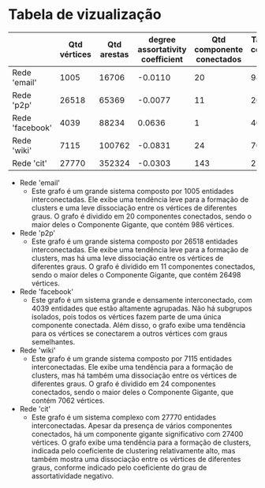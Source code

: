 # Tabela de vizualização
|   | Qtd vértices | Qtd arestas | degree assortativity coefficient | Qtd componente conectados | Tamanho do componente gigante | Coeficiente de Clustering |
|---|--------------|-------------|----------------------------------|---------------------------|-----|---------------------------|
| Rede 'email' | 1005 | 16706 | -0.0110 | 20 | 986 | 0.3993 |
| Rede 'p2p' | 26518 | 65369 | -0.0077 | 11 | 26498 | 0.0055 |
| Rede 'facebook' | 4039 | 88234 | 0.0636 | 1 | 4039 | 0.6055 |
| Rede 'wiki' | 7115 | 100762 | -0.0831 | 24 | 7066 | 0.1409 |
| Rede 'cit' | 27770 | 352324 | -0.0303 | 143 | 27400 | 0.3120 |

* Rede 'email'
  * Este grafo é um grande sistema composto por 1005 entidades interconectadas. Ele exibe uma tendência leve para a formação de clusters e uma leve dissociação entre os vértices de diferentes graus. O grafo é dividido em 20 componentes conectados, sendo o maior deles o Componente Gigante, que contém 986 vértices.
* Rede 'p2p'
  * Este grafo é um grande sistema composto por 26518 entidades interconectadas. Ele exibe uma tendência leve para a formação de clusters, mas há uma leve dissociação entre os vértices de diferentes graus. O grafo é dividido em 11 componentes conectados, sendo o maior deles o Componente Gigante, que contém 26498 vértices.
* Rede 'facebook'
  * Este grafo é um sistema grande e densamente interconectado, com 4039 entidades que estão altamente agrupadas. Não há subgrupos isolados, pois todos os vértices fazem parte de uma única componente conectada. Além disso, o grafo exibe uma tendência para os vértices se conectarem a outros vértices com graus semelhantes.
* Rede 'wiki'
  * Este grafo é um grande sistema composto por 7115 entidades interconectadas. Ele exibe uma tendência para a formação de clusters, mas há também uma dissociação entre os vértices de diferentes graus. O grafo é dividido em 24 componentes conectados, sendo o maior deles o Componente Gigante, que contém 7062 vértices.
* Rede 'cit'
  * Este grafo é um sistema complexo com 27770 entidades interconectadas. Apesar da presença de vários componentes conectados, há um componente gigante significativo com 27400 vértices. O grafo exibe uma tendência para a formação de clusters, indicada pelo coeficiente de clustering relativamente alto, mas também mostra uma dissociação entre os vértices de diferentes graus, conforme indicado pelo coeficiente do grau de assortatividade negativo.
